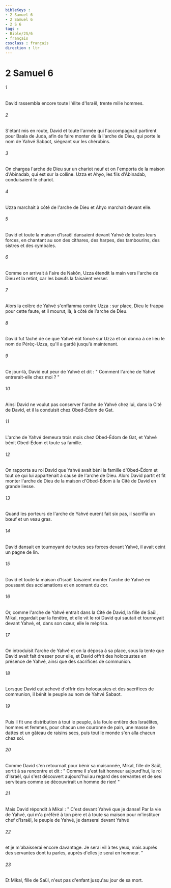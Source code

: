 ```yaml
---
bibleKeys : 
- 2 Samuel 6
- 2 Samuel 6
- 2 S 6
tags : 
- Bible/2S/6
- français
cssclass : français
direction : ltr
---
```


# 2 Samuel 6

###### 1
David rassembla encore toute l'élite d'Israël, trente mille hommes. 
###### 2
S'étant mis en route, David et toute l'armée qui l'accompagnait partirent pour Baala de Juda, afin de faire monter de là l'arche de Dieu, qui porte le nom de Yahvé Sabaot, siégeant sur les chérubins. 
###### 3
On chargea l'arche de Dieu sur un chariot neuf et on l'emporta de la maison d'Abinadab, qui est sur la colline. Uzza et Ahyo, les fils d'Abinadab, conduisaient le chariot. 
###### 4
Uzza marchait à côté de l'arche de Dieu et Ahyo marchait devant elle. 
###### 5
David et toute la maison d'Israël dansaient devant Yahvé de toutes leurs forces, en chantant au son des cithares, des harpes, des tambourins, des sistres et des cymbales. 
###### 6
Comme on arrivait à l'aire de Nakôn, Uzza étendit la main vers l'arche de Dieu et la retint, car les bœufs la faisaient verser. 
###### 7
Alors la colère de Yahvé s'enflamma contre Uzza : sur place, Dieu le frappa pour cette faute, et il mourut, là, à côté de l'arche de Dieu. 
###### 8
David fut fâché de ce que Yahvé eût foncé sur Uzza et on donna à ce lieu le nom de Pérèç-Uzza, qu'il a gardé jusqu'à maintenant. 
###### 9
Ce jour-là, David eut peur de Yahvé et dit : " Comment l'arche de Yahvé entrerait-elle chez moi ? " 
###### 10
Ainsi David ne voulut pas conserver l'arche de Yahvé chez lui, dans la Cité de David, et il la conduisit chez Obed-Édom de Gat. 
###### 11
L'arche de Yahvé demeura trois mois chez Obed-Édom de Gat, et Yahvé bénit Obed-Édom et toute sa famille. 
###### 12
On rapporta au roi David que Yahvé avait béni la famille d'Obed-Édom et tout ce qui lui appartenait à cause de l'arche de Dieu. Alors David partit et fit monter l'arche de Dieu de la maison d'Obed-Édom à la Cité de David en grande liesse. 
###### 13
Quand les porteurs de l'arche de Yahvé eurent fait six pas, il sacrifia un bœuf et un veau gras. 
###### 14
David dansait en tournoyant de toutes ses forces devant Yahvé, il avait ceint un pagne de lin. 
###### 15
David et toute la maison d'Israël faisaient monter l'arche de Yahvé en poussant des acclamations et en sonnant du cor. 
###### 16
Or, comme l'arche de Yahvé entrait dans la Cité de David, la fille de Saül, Mikal, regardait par la fenêtre, et elle vit le roi David qui sautait et tournoyait devant Yahvé, et, dans son cœur, elle le méprisa. 
###### 17
On introduisit l'arche de Yahvé et on la déposa à sa place, sous la tente que David avait fait dresser pour elle, et David offrit des holocaustes en présence de Yahvé, ainsi que des sacrifices de communion. 
###### 18
Lorsque David eut achevé d'offrir des holocaustes et des sacrifices de communion, il bénit le peuple au nom de Yahvé Sabaot. 
###### 19
Puis il fit une distribution à tout le peuple, à la foule entière des Israélites, hommes et femmes, pour chacun une couronne de pain, une masse de dattes et un gâteau de raisins secs, puis tout le monde s'en alla chacun chez soi. 
###### 20
Comme David s'en retournait pour bénir sa maisonnée, Mikal, fille de Saül, sortit à sa rencontre et dit : " Comme il s'est fait honneur aujourd'hui, le roi d'Israël, qui s'est découvert aujourd'hui au regard des servantes et de ses serviteurs comme se découvrirait un homme de rien! " 
###### 21
Mais David répondit à Mikal : " C'est devant Yahvé que je danse! Par la vie de Yahvé, qui m'a préféré à ton père et à toute sa maison pour m'instituer chef d'Israël, le peuple de Yahvé, je danserai devant Yahvé 
###### 22
et je m'abaisserai encore davantage. Je serai vil à tes yeux, mais auprès des servantes dont tu parles, auprès d'elles je serai en honneur. " 
###### 23
Et Mikal, fille de Saül, n'eut pas d'enfant jusqu'au jour de sa mort. 
